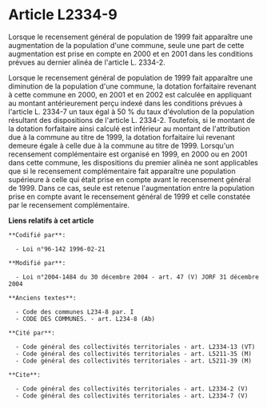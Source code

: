 # Article L2334-9

Lorsque le recensement général de population de 1999 fait apparaître une augmentation de la population d'une commune, seule
une part de cette augmentation est prise en compte en 2000 et en 2001 dans les conditions prévues au dernier alinéa de
l'article L. 2334-2. 

Lorsque le recensement général de population de 1999 fait apparaître une diminution de la population d'une commune, la
dotation forfaitaire revenant à cette commune en 2000, en 2001 et en 2002 est calculée en appliquant au montant
antérieurement perçu indexé dans les conditions prévues à l'article L. 2334-7 un taux égal à 50 % du taux d'évolution de la
population résultant des dispositions de l'article L. 2334-2. Toutefois, si le montant de la dotation forfaitaire ainsi
calculé est inférieur au montant de l'attribution due à la commune au titre de 1999, la dotation forfaitaire lui revenant
demeure égale à celle due à la commune au titre de 1999. Lorsqu'un recensement complémentaire est organisé en 1999, en 2000
ou en 2001 dans cette commune, les dispositions du premier alinéa ne sont applicables que si le recensement complémentaire
fait apparaître une population supérieure à celle qui était prise en compte avant le recensement général de 1999. Dans ce
cas, seule est retenue l'augmentation entre la population prise en compte avant le recensement général de 1999 et celle
constatée par le recensement complémentaire.

**Liens relatifs à cet article**

	**Codifié par**:

	  - Loi n°96-142 1996-02-21

	**Modifié par**:

	  - Loi n°2004-1484 du 30 décembre 2004 - art. 47 (V) JORF 31 décembre 2004

	**Anciens textes**:

	  - Code des communes L234-8 par. I
	  - CODE DES COMMUNES. - art. L234-8 (Ab)

	**Cité par**:

	  - Code général des collectivités territoriales - art. L2334-13 (VT)
	  - Code général des collectivités territoriales - art. L5211-35 (M)
	  - Code général des collectivités territoriales - art. L5211-39 (M)

	**Cite**:

	  - Code général des collectivités territoriales - art. L2334-2 (V)
	  - Code général des collectivités territoriales - art. L2334-7 (V)
